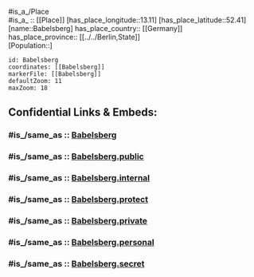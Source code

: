 ﻿---
confidential: public
isDeleted: false
location:
- 52.41
- 13.11
mapmarker: city
mapzoom:
- 7
- 12
SpocWebEntityId: 28955
tags:
- geo/City
type: City
---

#is_a_/Place  
#is_a_ :: [[Place]] 
[has_place_longitude::13.11] 
[has_place_latitude::52.41] 
[name::Babelsberg] 
has_place_country:: [[Germany]]  
has_place_province:: [[../../Berlin,State]]  
[Population::] 



```leaflet
id: Babelsberg
coordinates: [[Babelsberg]] 
markerFile: [[Babelsberg]] 
defaultZoom: 11 
maxZoom: 18
```


## Confidential Links & Embeds: 

### #is_/same_as :: [Babelsberg](Babelsberg.md) 

### #is_/same_as :: [Babelsberg.public](/_public/Earth/Continent/Europe/Europe~Central/Germany/Germany~West/State~Berlin/cities~Berlin/Babelsberg.public.md) 

### #is_/same_as :: [Babelsberg.internal](/_internal/Earth/Continent/Europe/Europe~Central/Germany/Germany~West/State~Berlin/cities~Berlin/Babelsberg.internal.md) 

### #is_/same_as :: [Babelsberg.protect](/_protect/Earth/Continent/Europe/Europe~Central/Germany/Germany~West/State~Berlin/cities~Berlin/Babelsberg.protect.md) 

### #is_/same_as :: [Babelsberg.private](/_private/Earth/Continent/Europe/Europe~Central/Germany/Germany~West/State~Berlin/cities~Berlin/Babelsberg.private.md) 

### #is_/same_as :: [Babelsberg.personal](/_personal/Earth/Continent/Europe/Europe~Central/Germany/Germany~West/State~Berlin/cities~Berlin/Babelsberg.personal.md) 

### #is_/same_as :: [Babelsberg.secret](/_secret/Earth/Continent/Europe/Europe~Central/Germany/Germany~West/State~Berlin/cities~Berlin/Babelsberg.secret.md)

